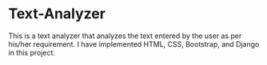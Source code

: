 # Text-Analyzer
This is a text analyzer that analyzes the text entered by the user as per his/her requirement. I have implemented HTML, CSS, Bootstrap, and Django in this project.
